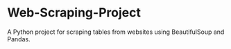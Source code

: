 # Web-Scraping-Project
A Python project for scraping tables from websites using BeautifulSoup and Pandas.
